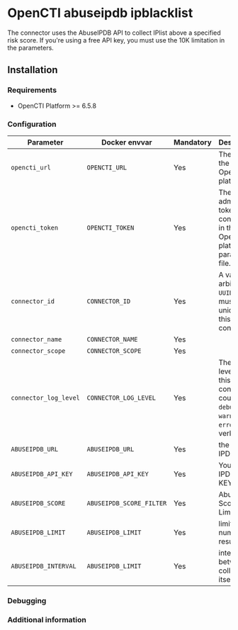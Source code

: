 # OpenCTI abuseipdb ipblacklist

The connector uses the AbuseIPDB API to collect IPlist above a specified risk score.
If you're using a free API key, you must use the 10K limitation in the parameters.

## Installation

### Requirements

- OpenCTI Platform >= 6.5.8

### Configuration

| Parameter                            | Docker envvar                | Mandatory    | Description                                                                                                                                                |
| ------------------------------------ |------------------------------| ------------ | ---------------------------------------------------------------------------------------------------------------------------------------------------------- |
| `opencti_url`                        | `OPENCTI_URL`                | Yes          | The URL of the OpenCTI platform.                                                                                                                           |
| `opencti_token`                      | `OPENCTI_TOKEN`              | Yes          | The default admin token configured in the OpenCTI platform parameters file.                                                                                |
| `connector_id`                       | `CONNECTOR_ID`               | Yes          | A valid arbitrary `UUIDv4` that must be unique for this connector.                                                                                         |
| `connector_name`                     | `CONNECTOR_NAME`             | Yes          |                                                                                                                                           |
| `connector_scope`                    | `CONNECTOR_SCOPE`            | Yes          |                                                                                                 |
| `connector_log_level`                | `CONNECTOR_LOG_LEVEL`        | Yes          | The log level for this connector, could be `debug`, `info`, `warn` or `error` (less verbose).                                                              |
| `ABUSEIPDB_URL`                      | `ABUSEIPDB_URL`              | Yes          | the abuse IPDB URL                                                                                                                |
| `ABUSEIPDB_API_KEY`                  | `ABUSEIPDB_API_KEY`          | Yes          | Your Abuse IPDB API KEY                                                                                                                |
| `ABUSEIPDB_SCORE`                    | `ABUSEIPDB_SCORE_FILTER`     | Yes          | AbuseIPDB Score Limitation                                                                                                                |
| `ABUSEIPDB_LIMIT`                    | `ABUSEIPDB_LIMIT`            | Yes          | limit number of result itself                                                                                                               |
| `ABUSEIPDB_INTERVAL`                 | `ABUSEIPDB_LIMIT`            | Yes          | interval between 2 collect itself                                                                                                                |

### Debugging ###

<!-- Any additional information to help future users debug and report detailed issues concerning this connector -->

### Additional information

<!--
Any additional information about this connector
* What information is ingested/updated/changed
* What should the user take into account when using this connector
* ...
-->

